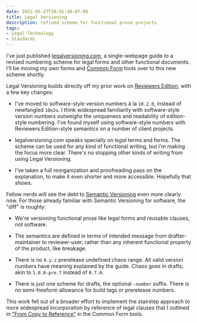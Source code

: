```yaml
---
date: 2022-05-27T20:41:40-07:00
title: Legal Versioning
description: refined scheme for functional prose projects
tags:
- Legal Technology
- Standards
---
```


I've just published [legalversioning.com](https://legalversioning.com), a single-webpage guide to a revised numbering scheme for legal forms and other functional documents.  I'll be moving my own forms and [Common Form](https://commonform.github.io) tools over to this new scheme shortly.

Legal Versioning builds directly off my prior work on [Reviewers Edition](https://reviewersedition.org), with a few key changes:

- I've moved to software-style version numbers à la `10.2.0`, instead of newfangled `10e2u`.  I think widespread familiarity with software-style version numbers outweighs the uniqueness and readability of edition-style numbering.  I've found myself using software-style numbers with Reviewers Edition-style semantics on a number of client projects.

- legalversioning.com speaks specially on _legal_ terms and forms.  The scheme can be used for any kind of functional writing, but I'm making the focus more clear.  There's no stopping other kinds of writing from using Legal Versioning.

- I've taken a full reorganization and proofreading pass on the explanation, to make it even shorter and more accessible.  Hopefully that shows.

Fellow nerds will see the debt to [Semantic Versioning](https://semver.org/) even more clearly now.  For those already familiar with Semantic Versioning for software, the "diff" is roughly:

- We're versioning functional prose like legal forms and reusable clauses, not software.

- The semantics are defined in terms of intended message from drafter-maintainer to reviewer-user, rather than any inherent functional property of the product, like breakage.

- There is no `0.y.z` prerelease undefined chaos range.  All valid version numbers have meaning explained by the guide.  Chaos goes in drafts, akin to `1.0.0-pre.7` instead of `0.7.0`.

- There is just one scheme for drafts, the optional <code>-<em>number</em></code> suffix.  There is no semi-freeform allowance for build tags or prerelease numbers.

This work fell out of a broader effort to implement the stairstep approach to more widespread incorporation by reference of legal clauses that I outlined in ["From Copy to Reference"](https://writing.kemitchell.com/2022/05/12/From-Copy-to-Reference) in the Common Form tools.
